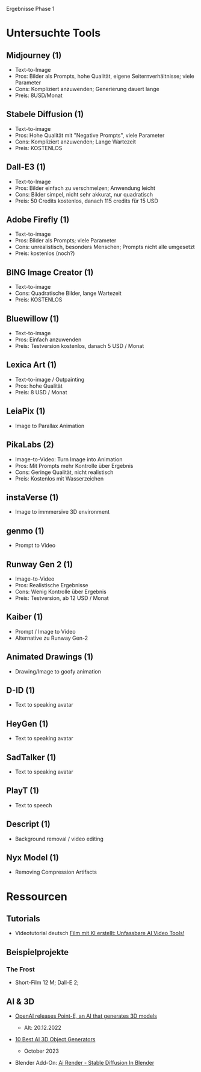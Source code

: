 
Ergebnisse Phase 1

# Untersuchte Tools


## Midjourney (1)

- Text-to-Image
- Pros: Bilder als Prompts, hohe Qualität, eigene Seiternverhältnisse; viele Parameter
- Cons: Kompliziert anzuwenden; Generierung dauert lange
- Preis: 8USD/Monat

## Stabele Diffusion (1)

- Text-to-image
- Pros: Hohe Qualität mit "Negative Prompts", viele Parameter
- Cons: Kompliziert anzuwenden; Lange Wartezeit
- Preis: KOSTENLOS

## Dall-E3 (1)

- Text-to-Image
- Pros: Bilder einfach zu verschmelzen; Anwendung leicht
- Cons: Bilder simpel, nicht sehr akkurat, nur quadratisch
- Preis: 50 Credits kostenlos, danach 115 credits für 15 USD

## Adobe Firefly (1)

- Text-to-image
- Pros: Bilder als Prompts; viele Parameter
- Cons: unrealistisch, besonders Menschen; Prompts nicht alle umgesetzt
- Preis: kostenlos (noch?)

## BING Image Creator (1)

- Text-to-image
- Cons: Quadratische Bilder, lange Wartezeit
- Preis: KOSTENLOS

## Bluewillow (1)

- Text-to-image
- Pros: Einfach anzuwenden
- Preis: Testversion kostenlos, danach 5 USD / Monat

## Lexica Art (1)

- Text-to-image / Outpainting
- Pros: hohe Qualität
- Preis: 8 USD / Monat


## LeiaPix (1)

- Image to Parallax Animation


## PikaLabs (2)

- Image-to-Video: Turn Image into Animation
- Pros: Mit Prompts mehr Kontrolle über Ergebnis
- Cons: Geringe Qualität, nicht realistisch
- Preis: Kostenlos mit Wasserzeichen


## instaVerse (1)

- Image to immmersive 3D environment

## genmo (1)

- Prompt to Video


## Runway Gen 2 (1)

- Image-to-Video
- Pros: Realistische Ergebnisse
- Cons: Wenig Kontrolle über Ergebnis
- Preis: Testversion, ab 12 USD / Monat

## Kaiber (1)

- Prompt / Image to Video
- Alternative zu Runway Gen-2




## Animated Drawings (1)

- Drawing/Image to goofy animation 

## D-ID (1)

- Text to speaking avatar

## HeyGen (1)

- Text to speaking avatar

## SadTalker (1)

- Text to speaking avatar


## PlayT (1)
 
- Text to speech


## Descript (1)

- Background removal / video editing


## Nyx Model (1)

- Removing Compression Artifacts



# Ressourcen

## Tutorials

- Videotutorial deutsch [Film mit KI erstellt: Unfassbare AI Video Tools!](https://www.youtube.com/watch?v=5kBxR-kliXc)


## Beispielprojekte

### The Frost

- Short-Film 12 M; Dall-E 2; 



## AI & 3D

- [OpenAI releases Point-E, an AI that generates 3D models](https://techcrunch.com/2022/12/20/openai-releases-point-e-an-ai-that-generates-3d-models/?guccounter=1&guce_referrer=aHR0cHM6Ly93d3cuZ29vZ2xlLmNvbS8&guce_referrer_sig=AQAAAG0JvmEzG6ekKxZkzNxoRgbEux-Y_xD9fwN1znn6msAXKS4D_AekvqURUgJ8jTlK0PXgfkmjTPEz6XkYSou8Akey7jO9w5sM2tCAgEx9Z2G7GckXrIDXfQ0l_G24CRS_2B5OdnYaPNw3aK1LMoDFe3YPo_SwUN0t_rOF07ZIUMmx)
  - Alt: 20.12.2022

- [10 Best AI 3D Object Generators](https://www.unite.ai/best-ai-3d-object-generators/)
  - October 2023

- Blender Add-On: [Ai Render - Stable Diffusion In Blender](https://blendermarket.com/products/ai-render)

